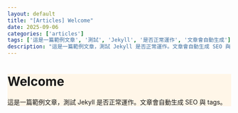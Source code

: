```yaml
---
layout: default
title: "[Articles] Welcome"
date: 2025-09-06
categories: ['articles']
tags: ['這是一篇範例文章', '測試', 'Jekyll', '是否正常運作', '文章會自動生成']
description: "這是一篇範例文章，測試 Jekyll 是否正常運作。文章會自動生成 SEO 與 tags。"
---
```


<div class="card-section" style="background:#fff6e8;">
  <h1>Welcome</h1>
  這是一篇範例文章，測試 Jekyll 是否正常運作。文章會自動生成 SEO 與 tags。
</div>
